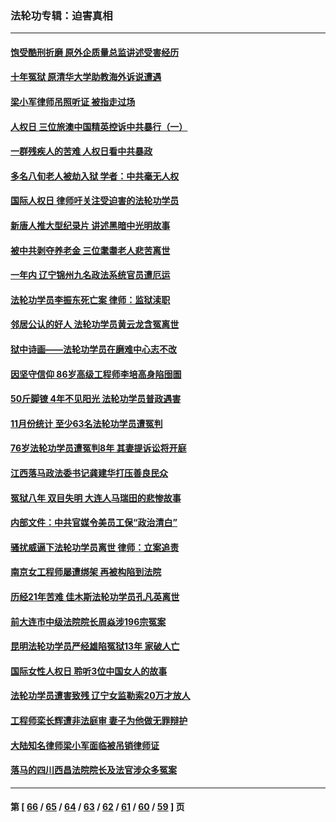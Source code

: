### 法轮功专辑：迫害真相
---
#### [饱受酷刑折磨 原外企质量总监讲述受害经历](../../pages/nf4379/n13438937.md?12170430) 
#### [十年冤狱 原清华大学助教海外诉说遭遇](../../pages/nf4379/n13436648.md?12170430) 
#### [梁小军律师吊照听证 被指走过场](../../pages/nf4379/n13437662.md?12170430) 
#### [人权日 三位旅澳中国精英控诉中共暴行（一）](../../pages/nf4379/n13434903.md?12170430) 
#### [一群残疾人的苦难 人权日看中共暴政](../../pages/nf4379/n13431199.md?12170430) 
#### [多名八旬老人被劫入狱 学者：中共毫无人权](../../pages/nf4379/n13429561.md?12170430) 
#### [国际人权日 律师吁关注受迫害的法轮功学员](../../pages/nf4379/n13427032.md?12170430) 
#### [新唐人推大型纪录片 讲述黑暗中光明故事](../../pages/nf4379/n13427790.md?12170430) 
#### [被中共剥夺养老金 三位耄耋老人悲苦离世](../../pages/nf4379/n13424317.md?12170430) 
#### [一年内 辽宁锦州九名政法系统官员遭厄运](../../pages/nf4379/n13422434.md?12170430) 
#### [法轮功学员李振东死亡案 律师：监狱渎职](../../pages/nf4379/n13422564.md?12170430) 
#### [邻居公认的好人 法轮功学员黄云龙含冤离世](../../pages/nf4379/n13421952.md?12170430) 
#### [狱中诗画——法轮功学员在磨难中心志不改](../../pages/nf4379/n13411319.md?12170430) 
#### [因坚守信仰 86岁高级工程师李培高身陷囹圄](../../pages/nf4379/n13419794.md?12170430) 
#### [50斤脚镣 4年不见阳光 法轮功学员普政遇害](../../pages/nf4379/n13417359.md?12170430) 
#### [11月份统计 至少63名法轮功学员遭冤判](../../pages/nf4379/n13416813.md?12170430) 
#### [76岁法轮功学员遭冤判8年 其妻提诉讼将开庭](../../pages/nf4379/n13415071.md?12170430) 
#### [江西落马政法委书记龚建华打压善良民众](../../pages/nf4379/n13412606.md?12170430) 
#### [冤狱八年 双目失明 大连人马瑞田的悲惨故事](../../pages/nf4379/n13413203.md?12170430) 
#### [内部文件：中共官媒令美员工保“政治清白”](../../pages/nf4379/n13413559.md?12170430) 
#### [骚扰威逼下法轮功学员离世 律师：立案追责](../../pages/nf4379/n13411227.md?12170430) 
#### [南京女工程师屡遭绑架 再被构陷到法院](../../pages/nf4379/n13410744.md?12170430) 
#### [历经21年苦难 佳木斯法轮功学员孔凡英离世](../../pages/nf4379/n13410256.md?12170430) 
#### [前大连市中级法院院长周焱涉196宗冤案](../../pages/nf4379/n13408040.md?12170430) 
#### [昆明法轮功学员严经雄陷冤狱13年 家破人亡](../../pages/nf4379/n13408438.md?12170430) 
#### [国际女性人权日 聆听3位中国女人的故事](../../pages/nf4379/n13406864.md?12170430) 
#### [法轮功学员遭害致残 辽宁女监勒索20万才放人](../../pages/nf4379/n13406210.md?12170430) 
#### [工程师栾长辉遭非法庭审 妻子为他做无罪辩护](../../pages/nf4379/n13405677.md?12170430) 
#### [大陆知名律师梁小军面临被吊销律师证](../../pages/nf4379/n13404552.md?12170430) 
#### [落马的四川西昌法院院长及法官涉众多冤案](../../pages/nf4379/n13400861.md?12170430) 

---
#### 第 [ [66](./66.md?12170430) / [65](./65.md?12170430) / [64](./64.md?12170430) / [63](./63.md?12170430) / [62](./62.md?12170430) / [61](./61.md?12170430) / [60](./60.md?12170430) / [59](./59.md?12170430) ] 页
